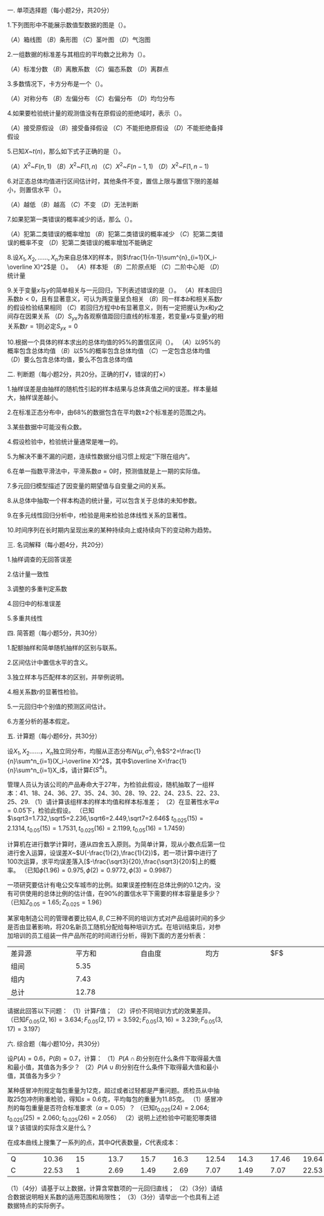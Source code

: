 一. 单项选择题（每小题2分，共20分）
 

 1.下列图形中不能展示数值型数据的图是（）。
 

 $（A）$箱线图
 $（B）$条形图
 $（C）$茎叶图
 $（D）$气泡图
 

 2.一组数据的标准差与其相应的平均数之比称为（）。
 

 $（A）$标准分数
 $（B）$离散系数
 $（C）$偏态系数
 $（D）$离群点
 

 3.多数情况下，卡方分布是一个（）。
 

 $（A）$对称分布
 $（B）$左偏分布
 $（C）$右偏分布
 $（D）$均匀分布
 

 4.如果要检验统计量的观测值没有在原假设的拒绝域时，表示（）。
 

 $（A）$接受原假设
 $（B）$接受备择假设
 $（C）$不能拒绝原假设
 $（D）$不能拒绝备择假设
 

 5.已知$X$~$t(n)$，那么如下式子正确的是（）。
 

 $（A）$$X^2$~$F(n,1)$
 $（B）$$X^2$~$F(1,n)$
 $（C）$$X^2$~$F(n-1,1)$
 $（D）$$X^2$~$F(1,n-1)$
 

 6.对正态总体均值进行区间估计时，其他条件不变，置信上限与置信下限的差越小，则置信水平（）。
 

 $（A）$越低
 $（B）$越高
 $（C）$不变
 $（D）$无法判断
 

 7.如果犯第一类错误的概率减少的话，那么（）。
 

 $（A）$犯第二类错误的概率增加
 $（B）$犯第二类错误的概率减少
 $（C）$犯第二类错误的概率不变
 $（D）$犯第二类错误的概率增加不能确定
 

 8.设$X_1,X_2,……,X_n$为来自总体$X$的样本，则$\frac{1}{n-1}\sum^{n}_{i=1}(X_i-\overline X)^2$是（）。
 $（A）$样本矩
 $（B）$二阶原点矩
 $（C）$二阶中心矩
 $（D）$统计量
 

 9.关于变量$x$与$y$的简单相关与一元回归，下列表述错误的是（）。
 $（A）$样本回归系数$b<0$，且有显著意义，可认为两变量呈负相关
 $（B）$同一样本$b$和相关系数$r$的假设检验结果相同
 $（C）$若回归方程中$b$有显著意义，则有一定把握认为$x$和$y$之间存在因果关系
 $（D）$$S_{yx}$为各观察值距回归直线的标准差，若变量$x$与变量$y$的相关系数$r=1$则必定$S_{yx}=0$
 

 10.根据一个具体的样本求出的总体均值的95%的置信区间（）。
 $（A）$以95%的概率包含总体均值
 $（B）$以5%的概率包含总体均值
 $（C）$一定包含总体均值
 $（D）$要么包含总体均值，要么不包含总体均值
 

 二. 判断题（每小题2分，共20分。正确的打√，错误的打×）
 

 1.抽样误差是由抽样的随机性引起的样本结果与总体真值之间的误差。样本量越大，抽样误差越小。
 

 2.在标准正态分布中，由68%的数据包含在平均数±2个标准差的范围之内。
 

 3.某些数据中可能没有众数。
 

 4.假设检验中，检验统计量通常是唯一的。
 

 5.为解决不重不漏的问题，连续性数据分组习惯上规定“下限在组内”。
 

 6.在单一指数平滑法中，平滑系数$a=0$时，预测值就是上一期的实际值。
 

 7.多元回归模型描述了因变量的期望值与自变量之间的关系。
 

 8.从总体中抽取一个样本构造的统计量，可以包含关于总体的未知参数。
 

 9.在多元线性回归分析中，$t$检验是用来检验总体线性关系的显著性。
 

 10.时间序列在长时期内呈现出来的某种持续向上或持续向下的变动称为趋势。
 

 三. 名词解释（每小题4分，共20分）
 

 1.抽样调查的无回答误差
 

 2.估计量一致性
 

 3.调整的多重判定系数
 

 4.回归中的标准误差
 

 5.多重共线性
 

 四. 简答题（每小题5分，共30分）
 

 1.配额抽样和简单随机抽样的区别与联系。
 

 2.区间估计中置信水平的含义。
 

 3.独立样本与匹配样本的区别，并举例说明。
 

 4.相关系数$r$的显著性检验。
 

 5.一元回归中个别值的预测区间估计。
 

 6.方差分析的基本假定。
 

 五. 计算题（每小题6分，共30分）
 

 

 设$X_1,X_2……，X_n$独立同分布，均服从正态分布$N(\mu,\sigma^2)$,令$S^2=\frac{1}{n}\sum^n_{i=1}(X_i-\overline X)^2$，其中$\overline X=\frac{1}{n}\sum^n_{i=1}X_i$，请计算$E(S^4)$。
 

 

 管理人员认为该公司的产品寿命大于27年，为检验此假设，随机抽取了一组样本：41、18、24、36、27、35、24、30、28、19、22、24、23.5、22、23、25、29.
 （1）请计算该组样本的样本均值和样本标准差；
 （2）在显著性水平$\alpha=0.05$下，检验此假设。
 （已知$\sqrt3=1.732,\sqrt5=2.236,\sqrt6=2.449,\sqrt7=2.646$
 $t_{0.025}(15)=2.1314,t_{0.05}(15)=1.7531,t_{0.025}(16)=2.1199,t_{0.05}(16)=1.7459$）
 

 

 计算机在进行数学计算时，遵从四舍五入原则。为简单计算，现从小数点后第一位进行舍入运算，设误差$X$~$U(-\frac{1}{2},\frac{1}{2})$，若一项计算中进行了100次运算，求平均误差落入[$-\frac{\sqrt3}{20},\frac{\sqrt3}{20}$]上的概率。
 （已知$\phi(1.96)=0.975,\phi(2)=0.9772,\phi(3)=0.9987$）
 

 

 一项研究要估计有电公交车城市的比例。如果误差控制在总体比例的0.1之内，没有可供使用的总体比例的估计值，在90%的置信水平下需要的样本容量是多少？
 （已知$Z_{0.05}=1.65;Z_{0.025}=1.96$）
 

 

 某家电制造公司的管理者要比较$A,B,C$三种不同的培训方式对产品组装时间的多少是否由显著影响，将20名新员工随机分配给每种培训方式。在培训结束后，对参加培训的员工组装一件产品所花的时间进行分析，得到下面的方差分析表：
 <table data-lake-id="19029ffa" id="19029ffa" margin="true" class="lake-table" style="width: 750px"><colgroup><col width="150"><col width="150"><col width="150"><col width="150"><col width="150"></colgroup><tbody><tr data-lake-id="u7c5b6e01" id="u7c5b6e01"><td data-lake-id="u38d9f54a" id="u38d9f54a">差异源
 </td><td data-lake-id="u7bf448ac" id="u7bf448ac">平方和
 </td><td data-lake-id="u626fc277" id="u626fc277">自由度
 </td><td data-lake-id="u166736e5" id="u166736e5">均方
 </td><td data-lake-id="u1bc745e0" id="u1bc745e0">$F$
 </td></tr><tr data-lake-id="uf4561e52" id="uf4561e52"><td data-lake-id="u97d28429" id="u97d28429">组间
 </td><td data-lake-id="u31857aa2" id="u31857aa2">5.35
 </td><td data-lake-id="u6271dfee" id="u6271dfee">

 </td><td data-lake-id="u66bae81f" id="u66bae81f">

 </td><td data-lake-id="u4e43c96c" id="u4e43c96c">

 </td></tr><tr data-lake-id="uda462f62" id="uda462f62"><td data-lake-id="u533ab995" id="u533ab995">组内
 </td><td data-lake-id="u457f8f8d" id="u457f8f8d">7.43
 </td><td data-lake-id="u8fa87ab1" id="u8fa87ab1">

 </td><td data-lake-id="u47c9dbaa" id="u47c9dbaa">

 </td><td data-lake-id="u4a92bf5c" id="u4a92bf5c">

 </td></tr><tr data-lake-id="ud44e8209" id="ud44e8209"><td data-lake-id="u2e012296" id="u2e012296">总计
 </td><td data-lake-id="u9edd0e7c" id="u9edd0e7c">12.78
 </td><td data-lake-id="uc9b03413" id="uc9b03413">

 </td><td data-lake-id="ucca618fd" id="ucca618fd">

 </td><td data-lake-id="uaea152d7" id="uaea152d7">

 </td></tr></tbody></table>

 请据此回答以下问题：
 （1）计算$F$值；
 （2）评价不同培训方式的效果差异。
 （已知$F_{0.05}(2,16)=3.634;F_{0.05}(2,17)=3.592;F_{0.05}(3,16)=3.239;F_{0.05}(3,17)=3.197$）
 

 六. 综合题（每小题10分，共30分）
 

 

 设$P(A)=0.6$，$P(B)=0.7$，计算：
 （1）$P(A\cap B)$分别在什么条件下取得最大值和最小值，其值各为多少？
 （2）$P(A\cup  B)$分别在什么条件下取得最大值和最小值，其值各为多少？
 

 

 某种感冒冲剂规定每包重量为12克，超过或者过轻都是严重问题。质检员从中抽取25包冲剂称重检验，得知$s=0.6$克，平均每包的重量为11.85克。
 （1）感冒冲剂的每包重量是否符合标准要求（$\alpha=0.05$）？
 （已知$t_{0.025}(24)=2.064;t_{0.025}(25)=2.060;t_{0.025}(26)=2.056$）
 （2）说明上述检验中可能犯哪类错误？该错误的实际含义是什么？
 

 

 在成本曲线上搜集了一系列的点，其中$Q$代表数量，$C$代表成本：
 <table data-lake-id="36ab15ea" id="36ab15ea" margin="true" class="lake-table" style="width: 750px"><colgroup><col width="75"><col width="75"><col width="75"><col width="75"><col width="75"><col width="75"><col width="75"><col width="75"><col width="75"><col width="75"></colgroup><tbody><tr data-lake-id="ua41dc68c" id="ua41dc68c"><td data-lake-id="u53bc57d1" id="u53bc57d1">Q
 </td><td data-lake-id="u69723a96" id="u69723a96">10.36
 </td><td data-lake-id="u30871157" id="u30871157">15
 </td><td data-lake-id="uea21d095" id="uea21d095">13.7
 </td><td data-lake-id="ubfcdeeb1" id="ubfcdeeb1">15.7
 </td><td data-lake-id="u2f626773" id="u2f626773">16.3
 </td><td data-lake-id="u9e3639a1" id="u9e3639a1">12.54
 </td><td data-lake-id="ufbce0b76" id="ufbce0b76">14.3
 </td><td data-lake-id="u7244b3f4" id="u7244b3f4">17.46
 </td><td data-lake-id="u72d6dfb3" id="u72d6dfb3">19.64
 </td></tr><tr data-lake-id="ua1a7ff02" id="ua1a7ff02"><td data-lake-id="uc1c3735e" id="uc1c3735e">C
 </td><td data-lake-id="u7db67baa" id="u7db67baa">22.53
 </td><td data-lake-id="u2fb36bd8" id="u2fb36bd8">1
 </td><td data-lake-id="u191ffd2c" id="u191ffd2c">2.69
 </td><td data-lake-id="u95c2e59e" id="u95c2e59e">1.49
 </td><td data-lake-id="u8dea0f4a" id="u8dea0f4a">2.69
 </td><td data-lake-id="uc527e641" id="uc527e641">7.07
 </td><td data-lake-id="ub169f7d7" id="ub169f7d7">1.49
 </td><td data-lake-id="ue0449019" id="ue0449019">7.07
 </td><td data-lake-id="ucedc571a" id="ucedc571a">22.53
 </td></tr></tbody></table>（1）（4分）请基于以上数据，计算含常数项的一元回归直线；
 （2）（3分）请结合数据说明相关系数的适用范围和局限性；
 （3）（3分）请举出一个也具有上述数据特点的实际例子。
 